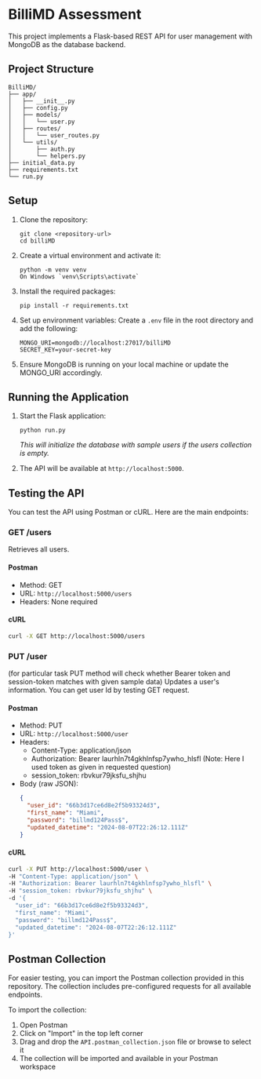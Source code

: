 # BilliMD Assessment

This project implements a Flask-based REST API for user management with MongoDB as the database backend.

## Project Structure

```
BilliMD/
├── app/
│   ├── __init__.py
│   ├── config.py
│   ├── models/
│   │   └── user.py
│   ├── routes/
│   │   └── user_routes.py
│   └── utils/
│       ├── auth.py
│       └── helpers.py
├── initial_data.py
├── requirements.txt
└── run.py
```

## Setup

1. Clone the repository:
   ```
   git clone <repository-url>
   cd billiMD
   ```

2. Create a virtual environment and activate it:
   ```
   python -m venv venv
   On Windows `venv\Scripts\activate`
   ```

3. Install the required packages:
   ```
   pip install -r requirements.txt
   ```

4. Set up environment variables:
   Create a `.env` file in the root directory and add the following:
   ```
   MONGO_URI=mongodb://localhost:27017/billiMD
   SECRET_KEY=your-secret-key
   ```

5. Ensure MongoDB is running on your local machine or update the MONGO_URI accordingly.

## Running the Application

1. Start the Flask application:
   ```
   python run.py
   ```

   *This will initialize the database with sample users if the users collection is empty.*

2. The API will be available at `http://localhost:5000`.

## Testing the API

You can test the API using Postman or cURL. Here are the main endpoints:

### GET /users

Retrieves all users.

#### Postman
- Method: GET
- URL: `http://localhost:5000/users`
- Headers: None required

#### cURL
```bash
curl -X GET http://localhost:5000/users
```

### PUT /user
(for particular task PUT method will check whether Bearer token and session-token matches with given sample data)
Updates a user's information. You can get user Id by testing GET request.

#### Postman
- Method: PUT
- URL: `http://localhost:5000/user`
- Headers:
  - Content-Type: application/json
  - Authorization: Bearer laurhln7t4gkhlnfsp7ywho_hlsfl  (Note: Here I used token as given in requested question)
  - session_token: rbvkur79jksfu_shjhu
- Body (raw JSON):
  ```json
  {
    "user_id": "66b3d17ce6d8e2f5b93324d3",
    "first_name": "Miami",
    "password": "billmd124Pass$",
    "updated_datetime": "2024-08-07T22:26:12.111Z"
  }
  ```

#### cURL
```bash
curl -X PUT http://localhost:5000/user \
-H "Content-Type: application/json" \
-H "Authorization: Bearer laurhln7t4gkhlnfsp7ywho_hlsfl" \
-H "session_token: rbvkur79jksfu_shjhu" \
-d '{
  "user_id": "66b3d17ce6d8e2f5b93324d3",
  "first_name": "Miami",
  "password": "billmd124Pass$",
  "updated_datetime": "2024-08-07T22:26:12.111Z"
}'
```

## Postman Collection

For easier testing, you can import the Postman collection provided in this repository. The collection includes pre-configured requests for all available endpoints.

To import the collection:
1. Open Postman
2. Click on "Import" in the top left corner
3. Drag and drop the `API.postman_collection.json` file or browse to select it
4. The collection will be imported and available in your Postman workspace
